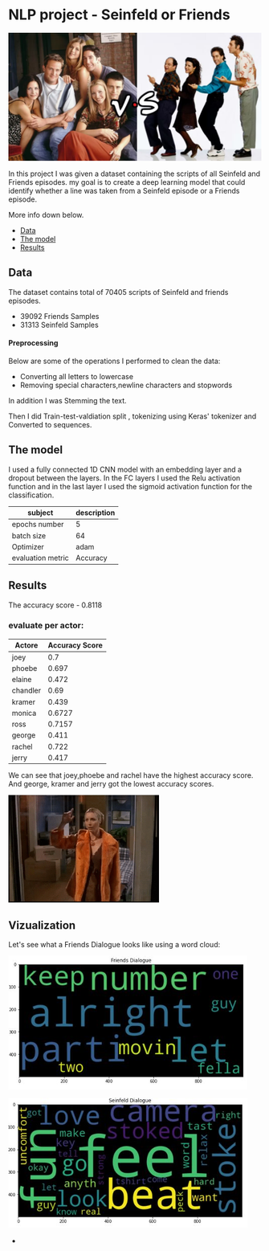 # NLP project - Seinfeld or Friends

![cc!](https://github.com/Brit771/NLP-project-Seinfeld-or-Friends-/blob/main/assets/Friends-vs-Seinfeld-Rivalry.JPG?raw=true)

In this project I was given a dataset containing the scripts of all Seinfeld and Friends episodes.
my goal is to create a deep learning model that could identify whether a line was taken from a Seinfeld episode or a Friends episode.

More info down below.

* [Data]()
* [The model]()
* [Results]()

## Data
The dataset contains total of 70405 scripts of Seinfeld and friends episodes.
* 39092 Friends Samples
* 31313 Seinfeld Samples

#### Preprocessing
Below are some of the operations I performed to clean the data:
* Converting all letters to lowercase
* Removing special characters,newline characters and stopwords

In addition I was Stemming the text.

Then I did Train-test-valdiation split , tokenizing using Keras' tokenizer and Converted to sequences.

## The model

I used a fully connected 1D CNN model with an embedding layer and a dropout between the layers.
In the FC layers I used the Relu activation function and in the last layer I used the sigmoid  activation function for the classification.

| subject  | description |
| ------------- | ------------- |
| epochs number| 5 | 
| batch size |64 | 
| Optimizer | adam | 
| evaluation metric | Accuracy | 

## Results

The accuracy score - 0.8118

### evaluate per actor:

| Actore  | Accuracy Score |
| ------------- | ------------- |
| joey| 0.7 | 
| phoebe | 0.697 | 
| elaine | 0.472 | 
| chandler | 0.69 | 
| kramer |  0.439 | 
| monica | 0.6727 | 
| ross | 0.7157 | 
| george | 0.411 | 
| rachel | 0.722 | 
| jerry | 0.417 | 

We can see that joey,phoebe and rachel have the highest accuracy score. And george, kramer and jerry got the lowest accuracy scores.

![ps!](https://github.com/Brit771/NLP-project-Seinfeld-or-Friends-/blob/main/assets/Phoebe%20Shocked.gif)

## Vizualization

Let's see what a Friends Dialogue looks like using a word cloud:

![f!](https://github.com/Brit771/NLP-project-Seinfeld-or-Friends-/blob/main/assets/Friends%20Dialogue.JPG)

![s!](https://github.com/Brit771/NLP-project-Seinfeld-or-Friends-/blob/main/assets/Seinfeld%20Dialogue.JPG)








* 




